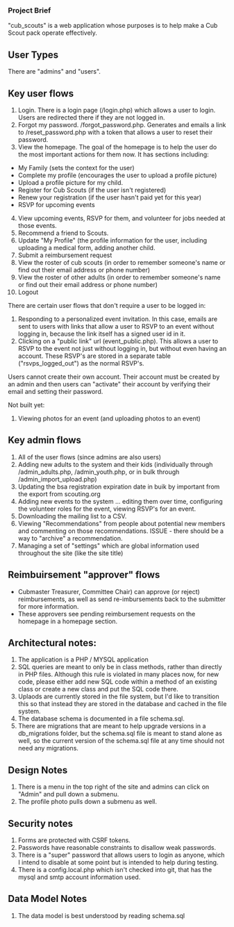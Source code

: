 ### Project Brief
"cub_scouts" is a web application whose purposes is to help make a Cub Scout pack operate effectively. 

## User Types

There are "admins" and "users".

## Key user flows

1. Login.  There is a login page (/login.php) which allows a user to login.  Users are redirected there if they are not logged in.
2. Forgot my password.  /forgot_password.php.  Generates and emails a link to /reset_password.php with a token that allows a user to reset their password.
3. View the homepage.  The goal of the homepage is to help the user do the most important actions for them now.  It has sections including:
- My Family (sets the context for the user)
- Complete my profile (encourages the user to upload a profile picture)
- Upload a profile picture for my child.
- Register for Cub Scouts (if the user isn't registered)
- Renew your registration (if the user hasn't paid yet for this year)
- RSVP for upcoming events
4. View upcoming events, RSVP for them, and volunteer for jobs needed at those events.
5. Recommend a friend to Scouts.
6. Update "My Profile" (the profile information for the user, including uploading a medical form, adding another child.
7. Submit a reimbursement request
8. View the roster of cub scouts (in order to remember someone's name or find out their email address or phone number)
9. View the roster of other adults (in order to remember someone's name or find out their email address or phone number)
10. Logout

There are certain user flows that don't require a user to be logged in:
1. Responding to a personalized event invitation.  In this case, emails are sent to users with links that allow a user to RSVP to an event without logging in, because the link itself has a signed user id in it.
2. Clicking on a "public link" url (event_public.php).  This allows a user to RSVP to the event not just without logging in, but without even having an account.  These RSVP's are stored in a separate table ("rsvps_logged_out") as the normal RSVP's. 

Users cannot create their own account.  Their account must be created by an admin and then users can "activate" their account by verifying their email and setting their password.

Not built yet:
1. Viewing photos for an event (and uploading photos to an event)

## Key admin flows
1. All of the user flows (since admins are also users)
2. Adding new adults to the system and their kids (individually through /admin_adults.php, /admin_youth.php, or in bulk through /admin_import_upload.php)
3. Updating the bsa registration expiration date in buik by important from the export from scouting.org
4. Adding new events to the system
... editing them over time, configuring the volunteer roles for the event, viewing RSVP's for an event.
5. Downloading the mailing list to a CSV.
6. Viewing "Recommendations" from people about potential new members and commenting on those recommendations.
ISSUE - there should be a way to "archive" a recommendation.
7. Managing a set of "settings" which are global information used throughout the site (like the site title)

## Reimbuirsement "approver" flows
- Cubmaster Treasurer, Committee Chair) can approve (or reject) reimbursements, as well as send re-imbursements back to the submitter for more information.
- These approvers see pending reimbursement requests on the homepage in a homepage section.

## Architectural notes:
1. The application is a PHP / MYSQL application
2. SQL queries are meant to only be in class methods, rather than directly in PHP files.  Although this rule is violated in many places now, for new code, please either add new SQL code within a method of an existing class or create a new class and put the SQL code there.
3. Uplaods are currently stored in the file system, but I'd like to transition this so that instead they are stored in the database and cached in the file system.
4. The database schema is documented in a file schema.sql.
5. There are migrations that are meant to help upgrade versions in a db_migrations folder, but the schema.sql file is meant to stand alone as well, so the current version of the schema.sql file at any time should not need any migrations.

## Design Notes
1. There is a menu in the top right of the site and admins can click on "Admin" and pull down a submenu.
2. The profile photo pulls down a submenu as well.

## Security notes
1. Forms are protected with CSRF tokens.
2. Passwords have reasonable constraints to disallow weak passwords.
3. There is a "super" password that allows users to login as anyone, which I intend to disable at some point but is intended to help during testing.
4. There is a config.local.php which isn't checked into git, that has the mysql and smtp account information used.

## Data Model Notes
1. The data model is best understood by reading schema.sql
